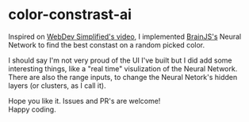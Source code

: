 # color-constrast-ai

Inspired on [WebDev Simplified's video](https://www.youtube.com/watch?v=60c4rMq-aH0), I implemented [BrainJS's](https://brain.js.org/#/) Neural Network to find the best constast on a random picked color.

I should say I'm not very proud of the UI I've built but I did add some interesting things, like a "real time" visulization of the Neural Network. There are also the range inputs, to change the Neural Netork's hidden layers (or clusters, as I call it).

Hope you like it. Issues and PR's are welcome!<br>
Happy coding.
